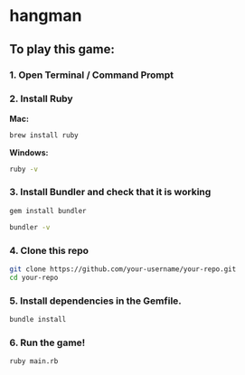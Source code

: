 # hangman


## To play this game:
### 1. Open Terminal / Command Prompt
### 2. Install Ruby
  **Mac:**
  ```bash
  brew install ruby
  ```
  **Windows:**
  ```bash
  ruby -v
  ```
### 3. Install Bundler and check that it is working
  ```bash
  gem install bundler
  ```
  ```bash
  bundler -v
  ```
### 4. Clone this repo
  ```bash
  git clone https://github.com/your-username/your-repo.git
  cd your-repo
  ```
### 5. Install dependencies in the Gemfile.
  ```bash
  bundle install
  ```
### 6. Run the game!
  ```bash
  ruby main.rb
  ```
